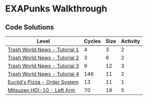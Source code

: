 # EXAPunks Walkthrough

## Code Solutions

| Level | Cycles | Size | Activity |
| - | - | - | - |
| [Trash World News - Tutorial 1](Levels/01-trash-world-news-tutorial-1) | 4 | 3 | 2 |
| [Trash World News - Tutorial 2](Levels/02-trash-world-news-tutorial-2) | 3 | 6 | 2 |
| [Trash World News - Tutorial 3](Levels/03-trash-world-news-tutorial-3) | 9 | 12 | 3 |
| [Trash World News - Tutorial 4](Levels/04-trash-world-news-tutorial-4) | 146 | 11 | 2 |
| [Euclid's Pizza - Order System](Levels/05-euclids-pizza-order-system) | 13 | 11 | 1 |
| [Mitsuzen HDI-10 - Left Arm](Levels/06-mitsuzen-hdi-10-left-arm) | 70 | 19 | 5 |
